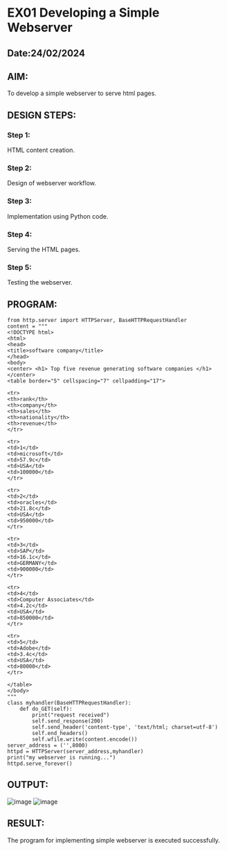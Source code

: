 # EX01 Developing a Simple Webserver
## Date:24/02/2024

## AIM:
To develop a simple webserver to serve html pages.

## DESIGN STEPS:
### Step 1: 
HTML content creation.

### Step 2:
Design of webserver workflow.

### Step 3:
Implementation using Python code.

### Step 4:
Serving the HTML pages.

### Step 5:
Testing the webserver.

## PROGRAM:
```
from http.server import HTTPServer, BaseHTTPRequestHandler
content = """
<!DOCTYPE html>
<html>
<head>
<title>software company</title>
</head>
<body>
<center> <h1> Top five revenue generating software companies </h1> </center>
<table border="5" cellspacing="7" cellpadding="17">

<tr>
<th>rank</th>
<th>company</th>
<th>sales</th>
<th>nationality</th>
<th>revenue</th>
</tr>

<tr>
<td>1</td>
<td>microsoft</td>
<td>57.9c</td>
<td>USA</td>
<td>100000</td>
</tr>

<tr>
<td>2</td>
<td>oracles</td>
<td>21.8c</td>
<td>USA</td>
<td>950000</td>
</tr>

<tr>
<td>3</td>
<td>SAP</td>
<td>16.1c</td>
<td>GERMANY</td>
<td>900000</td>
</tr>

<tr>
<td>4</td>
<td>Computer Associates</td>
<td>4.2c</td>
<td>USA</td>
<td>850000</td>
</tr>

<tr>
<td>5</td>
<td>Adobe</td>
<td>3.4c</td>
<td>USA</td>
<td>80000</td>
</tr>

</table>
</body>
"""
class myhandler(BaseHTTPRequestHandler):
    def do_GET(self):
        print("request received")
        self.send_response(200)
        self.send_header('content-type', 'text/html; charset=utf-8')
        self.end_headers()
        self.wfile.write(content.encode())
server_address = ('',8000)
httpd = HTTPServer(server_address,myhandler)
print("my webserver is running...")
httpd.serve_forever()
```
## OUTPUT:
![image](https://github.com/vinnush147/simplewebserver/assets/147139234/0fe0c903-db34-4acf-aada-016951d6a659)
![image](https://github.com/vinnush147/simplewebserver/assets/147139234/2cc01e62-1407-44b3-b99a-f0fdc38ff5c3)

## RESULT:
The program for implementing simple webserver is executed successfully.
